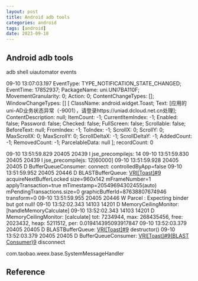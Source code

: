 ```yaml
---
layout: post
title: Android adb tools
categories: android
tags: [android]
date: 2023-09-10
---
```


## Android adb tools

adb shell uiautomator events

09-10 13:07:03.197 EventType: TYPE_NOTIFICATION_STATE_CHANGED; EventTime: 17852937; PackageName: uni.UNI7BA110F; MovementGranularity: 0; Action: 0; ContentChangeTypes: []; WindowChangeTypes: [] [ ClassName: android.widget.Toast; Text: [应用的uni-AD业务状态异常（-9001），请登录https://uniad.dcloud.net.cn处理]; ContentDescription: null; ItemCount: -1; CurrentItemIndex: -1; Enabled: false; Password: false; Checked: false; FullScreen: false; Scrollable: false; BeforeText: null; FromIndex: -1; ToIndex: -1; ScrollX: 0; ScrollY: 0; MaxScrollX: 0; MaxScrollY: 0; ScrollDeltaX: -1; ScrollDeltaY: -1; AddedCount: -1; RemovedCount: -1; ParcelableData: null ]; recordCount: 0

09-10 13:51:59.829 20405 20439 I jse_precompilejs: 14
09-10 13:51:59.830 20405 20439 I jse_precompilejs: 12[60000]
09-10 13:51:59.928 20405 20405 D BufferQueueConsumer: [](id:4fb500000009,api:0,p:-1,c:20405) connect: controlledByApp=false
09-10 13:51:59.952 20405 20446 D BLASTBufferQueue: [VRI[Toast]#9](f:0,a:1) acquireNextBufferLocked size=960x142 mFrameNumber=1 applyTransaction=true mTimestamp=20549694302455(auto) mPendingTransactions.size=0 graphicBufferId=87638807674946 transform=0
09-10 13:51:59.955 20405 20446 W Parcel  : Expecting binder but got null!
09-10 13:52:02.343 14103 14201 D MemoryCeilingMonitor: [handleMemoryCalculate]
09-10 13:52:02.343 14103 14201 D MemoryCeilingMonitor: [calculate] tot: 7234944, max: 268435456, free: 2023432, heap: 5211512, per: 0.019414395093917847
09-10 13:52:03.379 20405 20405 D BLASTBufferQueue: [VRI[Toast]#9](f:0,a:1) destructor()
09-10 13:52:03.379 20405 20405 D BufferQueueConsumer: [VRI[Toast]#9(BLAST Consumer)9](id:4fb500000009,api:0,p:-1,c:20405) disconnect




com.taobao.weex.base.SystemMessageHandler

## Reference

